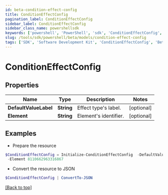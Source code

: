 ```yaml
---
id: beta-condition-effect-config
title: ConditionEffectConfig
pagination_label: ConditionEffectConfig
sidebar_label: ConditionEffectConfig
sidebar_class_name: powershellsdk
keywords: ['powershell', 'PowerShell', 'sdk', 'ConditionEffectConfig', 'BetaConditionEffectConfig'] 
slug: /tools/sdk/powershell/beta/models/condition-effect-config
tags: ['SDK', 'Software Development Kit', 'ConditionEffectConfig', 'BetaConditionEffectConfig']
---
```



# ConditionEffectConfig

## Properties

Name | Type | Description | Notes
------------ | ------------- | ------------- | -------------
**DefaultValueLabel** | **String** | Effect type's label. | [optional] 
**Element** | **String** | Element's identifier. | [optional] 

## Examples

- Prepare the resource
```powershell
$ConditionEffectConfig = Initialize-ConditionEffectConfig  -DefaultValueLabel Access to Remove `
 -Element 8110662963316867
```

- Convert the resource to JSON
```powershell
$ConditionEffectConfig | ConvertTo-JSON
```


[[Back to top]](#) 

